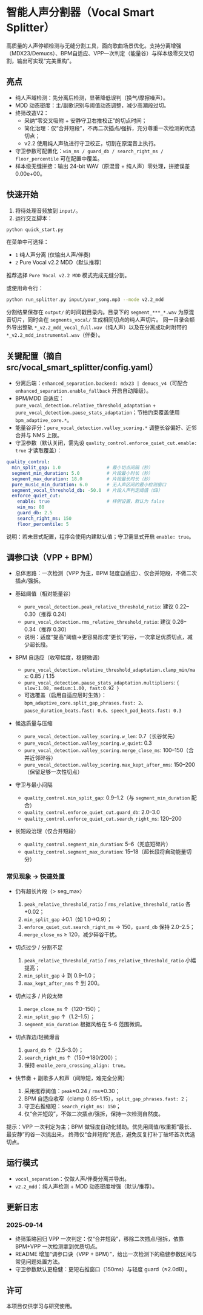 <!-- File: README.md -->
<!-- AI-SUMMARY: Vocal Smart Splitter 使用纯人声检测与 MDD/VPP 策略实现歌曲级无缝切分的指南。 -->

# 智能人声分割器（Vocal Smart Splitter）

高质量的人声停顿检测与无缝分割工具，面向歌曲场景优化。支持分离增强（MDX23/Demucs）、BPM自适应、VPP一次判定（能量谷）与样本级零交叉切割，输出可实现“完美重构”。

## 亮点
- 纯人声域检测：先分离后检测，显著降低误判（换气/摩擦噪声）。
- MDD 动态密度：主/副歌识别与阈值动态调整，减少高潮段过切。
- 终筛改造V2：
  - 采纳“零交叉吸附 + 安静守卫右推校正”的切点时间；
  - 简化治理：仅“合并短段”，不再二次插点/强拆，充分尊重一次检测的优选切点；
  - v2.2 使用纯人声轨进行守卫校正，切割在原混音上执行。
- 守卫参数可配置化：`win_ms / guard_db / search_right_ms / floor_percentile` 可在配置中覆盖。
- 样本级无缝拼接：输出 24-bit WAV（原混音 + 纯人声）零处理，拼接误差 0.00e+00。

## 快速开始
1) 将待处理音频放到 `input/`。
2) 运行交互脚本：
```bash
python quick_start.py
```
在菜单中可选择：
- `1` 纯人声分离 (仅输出人声/伴奏)
- `2` Pure Vocal v2.2 MDD（默认推荐）

推荐选择 `Pure Vocal v2.2 MDD` 模式完成无缝分割。

或使用命令行：
```bash
python run_splitter.py input/your_song.mp3 --mode v2.2_mdd
```
分割结果保存在 `output/` 的时间戳目录内。目录下的 `segment_***_*.wav` 为原混音切片，同时会在 `segments_vocal/` 生成相同切点的纯人声切片。
同一目录会额外导出整轨 `*_v2.2_mdd_vocal_full.wav`（纯人声）以及在分离成功时附带的 `*_v2.2_mdd_instrumental.wav`（伴奏）。

## 关键配置（摘自 src/vocal_smart_splitter/config.yaml）
- 分离后端：`enhanced_separation.backend: mdx23 | demucs_v4`（可配合 `enhanced_separation.enable_fallback` 开启自动降级）。
- BPM/MDD 自适应：`pure_vocal_detection.relative_threshold_adaptation` + `pure_vocal_detection.pause_stats_adaptation`；节拍约束覆盖使用 `bpm_adaptive_core.*`。
- 能量谷评分：`pure_vocal_detection.valley_scoring.*` 调整长谷偏好、近邻合并与 NMS 上限。
- 守卫参数（默认关闭，需先设 `quality_control.enforce_quiet_cut.enable: true` 才读取覆盖）：
```yaml
quality_control:
  min_split_gap: 1.0                 # 最小切点间隔（秒）
  segment_min_duration: 5.0          # 片段最小时长（秒）
  segment_max_duration: 18.0         # 片段最长时长（秒）
  pure_music_min_duration: 6.0       # 无人声区间的最小检测窗口
  segment_vocal_threshold_db: -50.0  # 片段人声判定阈值（dB）
  enforce_quiet_cut:
    enable: true                     # 样例设置，默认为 false
    win_ms: 80
    guard_db: 2.5
    search_right_ms: 150
    floor_percentile: 5
```
说明：若未显式配置，程序会使用内建默认值；守卫需显式开启 `enable: true`。

## 调参口诀（VPP + BPM）
- 总体思路：一次检测（VPP 为主，BPM 轻度自适应）、仅合并短段，不做二次插点/强拆。

- 基础阈值（相对能量谷）
  - `pure_vocal_detection.peak_relative_threshold_ratio`: 建议 0.22–0.30（推荐 0.24）
  - `pure_vocal_detection.rms_relative_threshold_ratio`: 建议 0.26–0.34（推荐 0.30）
  - 说明：适度“提高”阈值→更容易形成“更长”的谷，一次拿足优质切点，减少超长段。

- BPM 自适应（收窄幅度，稳健微调）
  - `pure_vocal_detection.relative_threshold_adaptation.clamp_min/max`: 0.85 / 1.15
  - `pure_vocal_detection.pause_stats_adaptation.multipliers`: `{ slow:1.08, medium:1.00, fast:0.92 }`
  - 可选覆盖（启用自适应层时生效）：`bpm_adaptive_core.split_gap_phrases.fast: 2`、`pause_duration_beats.fast: 0.6`、`speech_pad_beats.fast: 0.3`

- 候选质量与压缩
  - `pure_vocal_detection.valley_scoring.w_len`: 0.7（长谷优先）
  - `pure_vocal_detection.valley_scoring.w_quiet`: 0.3
  - `pure_vocal_detection.valley_scoring.merge_close_ms`: 100–150（合并近邻碎谷）
  - `pure_vocal_detection.valley_scoring.max_kept_after_nms`: 150–200（保留足够一次性切点）

- 守卫与最小间隔
  - `quality_control.min_split_gap`: 0.9–1.2（与 `segment_min_duration` 配合）
  - `quality_control.enforce_quiet_cut.guard_db`: 2.0–3.0
  - `quality_control.enforce_quiet_cut.search_right_ms`: 120–200

- 长短段治理（仅合并短段）
  - `quality_control.segment_min_duration`: 5–6（兜底短碎片）
  - `quality_control.segment_max_duration`: 15–18（超长段将自动能量切分）

### 常见现象 → 快速处置
- 仍有超长片段（> seg_max）
  1) `peak_relative_threshold_ratio` / `rms_relative_threshold_ratio` 各+0.02；
  2) `min_split_gap` ↓0.1（如 1.0→0.9）；
  3) `enforce_quiet_cut.search_right_ms` → 150，`guard_db` 保持 2.0–2.5；
  4) `merge_close_ms` ≥ 120，减少碎谷干扰。

- 切点过少 / 分割不足
  1) `peak_relative_threshold_ratio` / `rms_relative_threshold_ratio` 小幅提高；
  2) `min_split_gap` ↓ 到 0.9–1.0；
  3) `max_kept_after_nms` ↑ 到 200。

- 切点过多 / 片段太碎
  1) `merge_close_ms` ↑（120–150）；
  2) `min_split_gap` ↑（1.2–1.5）；
  3) `segment_min_duration` 根据风格在 5–6 范围微调。

- 切点靠边/轻微爆音
  1) `guard_db` ↑（2.5–3.0）；
  2) `search_right_ms` ↑（150→180/200）；
  3) 保持 `enable_zero_crossing_align: true`。

- 快节奏 + 副歌多人和声（间隙短，难完全分离）
  1) 采用推荐阈值：`peak`≈0.24 / `rms`≈0.30；
  2) BPM 自适应收窄（clamp 0.85–1.15），`split_gap_phrases.fast: 2`；
  3) 守卫右推缩短：`search_right_ms: 150`；
  4) 仅“合并短段”，不做二次插点/强拆，保持一次检测自然度。

提示：VPP 一次判定为主；BPM 做轻度自动化辅助。优先用阈值/权重把“最长、最安静”的谷一次挑出来，
终筛仅“合并短段”兜底，避免反复打补丁破坏首次优选切点。

## 运行模式
- `vocal_separation`：仅做人声/伴奏分离并导出。
- `v2.2_mdd`：纯人声检测 + MDD 动态密度增强（默认/推荐）。

## 更新日志
### 2025‑09‑14
- 终筛策略回归 VPP 一次判定：仅“合并短段”，移除二次插点/强拆，依靠 BPM+VPP 一次检测拿到优质切点。
- README 增加“调参口诀（VPP + BPM）”，给出一次检测下的稳健参数区间与常见问题处置方法。
- 守卫参数默认更稳健：更短右推窗口（150ms）与轻度 guard（≈2.0dB）。

## 许可
本项目仅供学习与研究使用。
